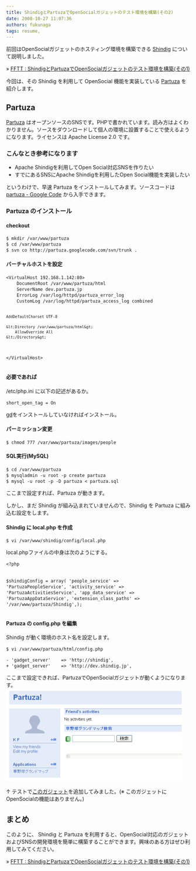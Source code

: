 ```yaml
---
title: ShindigとPartuzaでOpenSocialガジェットのテスト環境を構築(その2)
date: 2008-10-27 11:07:36
authors: fukunaga
tags: resume, 
---
```

前回はOpenSocialガジェットのホスティング環境を構築できる <a href="http://incubator.apache.org/shindig/">Shindig</a> について説明しました。

» <a href="http://tech.feedforce.jp/shindig-partuza-opensocial-1.html">FFTT : ShindigとPartuzaでOpenSocialガジェットのテスト環境を構築(その1)</a>

今回は、その Shindig を利用して OpenSocial 機能を実装している <a href="http://www.partuza.nl/">Partuza</a> を紹介します。
<!--more-->
<h2>Partuza</h2>
<a href="http://www.partuza.nl/">Partuza</a> はオープンソースのSNSです。PHPで書かれています。読み方はよくわかりません。ソースをダウンロードして個人の環境に設置することで使えるようになります。ライセンスは Apache License 2.0 です。
<h3>こんなとき参考になります</h3>
<ul>
	<li>Apache Shindigを利用してOpen Social対応SNSを作りたい</li>
	<li>すでにあるSNSにApache Shindigを利用したOpen Social機能を実装したい</li>
</ul>
というわけで、早速 Partuza をインストールしてみます。ソースコードは <a href="http://code.google.com/p/partuza/">partuza - Google Code</a> から入手できます。
<h3>Partuza のインストール</h3>
<h4>checkout</h4>
<pre><code>$ mkdir /var/www/partuza
$ cd /var/www/partuza
$ svn co http://partuza.googlecode.com/svn/trunk .</code></pre>
<h4>バーチャルホストを設定</h4>
<pre><code>&lt;VirtualHost 192.168.1.142:80&gt;
    DocumentRoot /var/www/partuza/html
    ServerName dev.partuza.jp
    ErrorLog /var/log/httpd/partuza_error_log
    CustomLog /var/log/httpd/partuza_access_log combined

    AddDefaultCharset UTF-8

    &lt;Directory /var/www/partuza/html&gt;
        AllowOverride All
    &lt;/Directory&gt;
&lt;/VirtualHost&gt;</code></pre>
<h4>必要であれば</h4>
/etc/php.ini に以下の記述があるか。
<pre><code>short_open_tag = On</code></pre>
<a href="http://www.libgd.org/Main_Page">gd</a>をインストールしていなければインストール。
<h4>パーミッション変更</h4>
<pre><code>$ chmod 777 /var/www/partuza/images/people</code></pre>
<h4>SQL実行(MySQL)</h4>
<pre><code>$ cd /var/www/partuza
$ mysqladmin -u root -p create partuza
$ mysql -u root -p -D partuza &lt; partuza.sql</code></pre>
ここまで設定すれば、Partuza が動きます。

しかし、まだ Shindig が組み込まれていませんので、Shindig を Partuza に組み込む設定をします。
<h4>Shindig に local.php を作成</h4>
<pre><code>$ vi /var/www/shindig/config/local.php</code></pre>
local.phpファイルの中身は次のようにする。
<pre><code>&lt;?php

$shindigConfig = array(
                       'people_service' =&gt; 'PartuzaPeopleService',
                       'activity_service' =&gt; 'PartuzaActivitiesService',
                       'app_data_service' =&gt; 'PartuzaAppDataService',
                       'extension_class_paths' =&gt; '/var/www/partuza/Shindig',);</code></pre>
<h4>Partuza の config.php を編集</h4>
Shindig が動く環境のホスト名を設定します。
<pre><code>$ vi /var/www/partuza/html/config.php</code></pre>
<pre><code>- 'gadget_server'    =&gt; 'http://shindig',
+ 'gadget_server'    =&gt; 'http://dev.shindig.jp',</code></pre>
ここまで設定できれば、PartuzaでOpenSocialガジェットが動くようになります。

<img src="/images/2008/10/partuza-home.gif" alt="Partuza" />

↑ テストで<a href="http://www.google.co.jp/ig/directory?hl=ja&amp;url=map.fkoji.com/kusayakyu/search.xml">このガジェット</a>を追加してみました。(※ このガジェットにOpenSocialの機能はありません。)
<h2>まとめ</h2>
このように、 Shindig と Partuza を利用すると、OpenSocial対応のガジェットおよびSNSの開発環境を簡単に構築することができます。興味のある方はぜひ利用してみてください。

» <a href="http://tech.feedforce.jp/shindig-partuza-opensocial-1.html">FFTT : ShindigとPartuzaでOpenSocialガジェットのテスト環境を構築(その1)</a>
